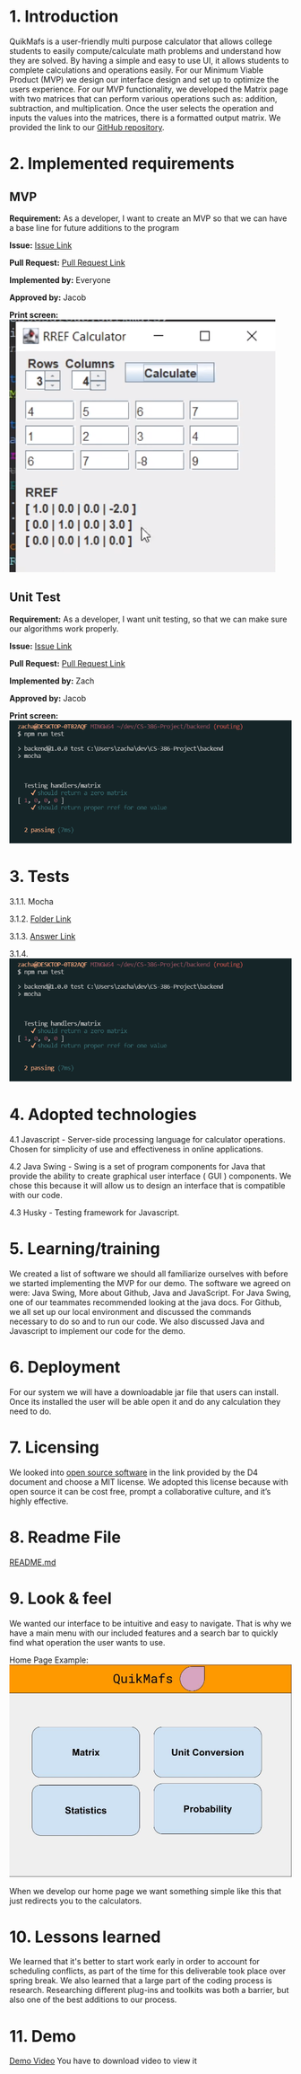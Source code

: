 # 1. Introduction
QuikMafs is a user-friendly multi purpose calculator that allows college students to easily compute/calculate math problems and understand how they are solved. By having a simple and easy to use UI, it allows students to complete calculations and operations easily. For our Minimum Viable Product (MVP) we design our interface design and set up to optimize the users experience. For our MVP functionality, we developed the Matrix page with two matrices that can perform various operations such as: addition, subtraction, and multiplication. Once the user selects the operation and inputs the values into the matrices, there is a formatted output matrix. 
We provided the link to our [GitHub repository](https://github.com/ZaderRox1111/CS-386-Project). 

# 2. Implemented requirements

## MVP
**Requirement:** As a developer, I want to create an MVP so that we can have a base line for future additions to the program

**Issue:**  [Issue Link](https://github.com/ZaderRox1111/CS-386-Project/issues/31)

**Pull Request:** [Pull Request Link](https://github.com/ZaderRox1111/CS-386-Project/pull/30)

**Implemented by:** Everyone

**Approved by:** Jacob

**Print screen:** ![Picture](https://github.com/ZaderRox1111/CS-386-Project/blob/test/deliverables/Matrix%20SC.png)

## Unit Test
**Requirement:** As a developer, I want unit testing, so that we can make sure our algorithms work properly.

**Issue:** [Issue Link](https://github.com/ZaderRox1111/CS-386-Project/issues/17) 

**Pull Request:** [Pull Request Link](https://github.com/ZaderRox1111/CS-386-Project/pull/29)

**Implemented by:** Zach

**Approved by:** Jacob

**Print screen:** ![Picture](https://github.com/ZaderRox1111/CS-386-Project/blob/test/deliverables/UnitTestSC.png)

# 3. Tests
3.1.1. Mocha 

3.1.2. [Folder Link](https://github.com/ZaderRox1111/CS-386-Project/tree/test/backend/test) 

3.1.3. [Answer Link](https://github.com/ZaderRox1111/CS-386-Project/blob/test/backend/src/handlers/matrix.js)

3.1.4. ![Picture](https://github.com/ZaderRox1111/CS-386-Project/blob/test/deliverables/UnitTestSC.png)

# 4. Adopted technologies
4.1 Javascript - Server-side processing language for calculator operations. Chosen for simplicity of use and effectiveness in online applications.

4.2 Java Swing - Swing is a set of program components for Java that provide the ability to create graphical user interface ( GUI ) components. We chose this because it will allow us to design an interface that is compatible with our code.

4.3 Husky - Testing framework for Javascript.

# 5. Learning/training
We created a list of software we should all familiarize ourselves with before we started implementing the MVP for our demo. The software we agreed on were: Java Swing, More about Github, Java and JavaScript. For Java Swing, one of our teammates recommended looking at the java docs. For Github, we all set up our local environment and discussed the commands necessary to do so and to run our code. We also discussed Java and Javascript to implement our code for the demo.

# 6. Deployment 
For our system we will have a downloadable jar file that users can install. Once its installed the user will be able open it and do any calculation they need to do.

# 7. Licensing
We looked into [open source software](http://redhat.slides.com/glikins/open-source-licensing-101#/) in the link provided by the D4 document and choose a MIT license. We adopted this license because with open source it can be cost free, prompt a collaborative culture, and it’s highly effective.

# 8. Readme File
[README.md](https://github.com/ZaderRox1111/CS-386-Project/blob/test/README.md)

# 9. Look & feel
We wanted our interface to be intuitive and easy to navigate. That is why we have a main menu with our included features and a search bar to quickly find what operation the user wants to use.

Home Page Example:
![](https://github.com/ZaderRox1111/CS-386-Project/blob/test/deliverables/Home%20Page.jpg)

When we develop our home page we want something simple like this that just redirects you to the calculators. 

# 10. Lessons learned
We learned that it's better to start work early in order to account for scheduling conflicts, as part of the time for this deliverable took place over spring break. We also learned that a large part of the coding process is research. Researching different plug-ins and toolkits was both a barrier, but also one of the best additions to our process.

# 11. Demo
[Demo Video](https://github.com/ZaderRox1111/CS-386-Project/blob/test/deliverables/2022-03-20%2022-36-20.mp4) You have to download video to view it
